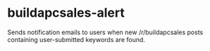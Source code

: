 # buildapcsales-alert
Sends notification emails to users when new /r/buildapcsales posts containing user-submitted keywords are found. 
